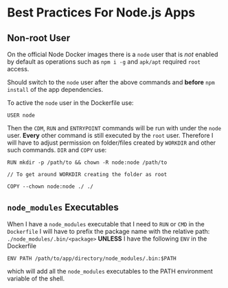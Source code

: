 # Best Practices For Node.js Apps

## Non-root User

On the official Node Docker images there is a `node` user that is *not* enabled by default as operations such as `npm i -g` and `apk/apt` required `root` access. 

Should switch to the `node` user after the above commands and **before** `npm install` of the app dependencies.

To active the `node` user in the Dockerfile use:
```
USER node
```
Then the `CDM`, `RUN` and `ENTRYPOINT` commands will be run with under the `node` user. **Every** other command is still executed by the `root` user. Therefore I will have to adjust permission on folder/files created by `WORKDIR` and other such commands.
`DIR` and `COPY` use:

```
RUN mkdir -p /path/to && chown -R node:node /path/to

// To get around WORKDIR creating the folder as root 

COPY --chown node:node ./ ./
```

## `node_modules` Executables

When I have a `node_modules` executable that I need to `RUN` or `CMD` in the `Dockerfile` I will have to prefix the package name with the relative path: `./node_modules/.bin/<package>` **UNLESS** I have the following `ENV` in the Dockerfile

```
ENV PATH /path/to/app/directory/node_modules/.bin:$PATH
```

which will add all the `node_modules` executables to the PATH environment variable of the shell.